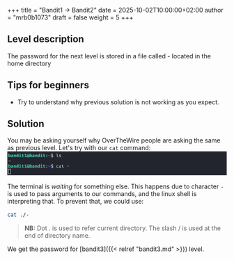 +++
title = "Bandit1 -> Bandit2"
date = 2025-10-02T10:00:00+02:00
author = "mrb0b1073"
draft = false
weight = 5
+++

## Level description
The password for the next level is stored in a file called - located in the home directory

## Tips for beginners
- Try to understand why previous solution is not working as you expect.

## Solution
You may be asking yourself why OverTheWire people are asking the same as previous level. Let's try with our `cat` command: 
![bandit2](/images/otw/bandit/bandit2/0.png)

The terminal is *waiting* for something else. This happens due to character `-` is used to pass arguments to our commands, and the linux shell is interpreting that.
To prevent that, we could use:

```bash
cat ./-
```
> **NB:** Dot . is used to refer current directory. The slash / is used at the end of directory name.


We get the password for [bandit3]({{< relref "bandit3.md" >}}) level.




